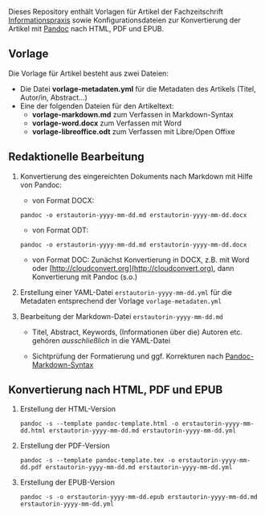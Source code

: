 Dieses Repository enthält Vorlagen für Artikel der Fachzeitschrift [Informationspraxis](http://informationspraxis.de/) sowie Konfigurationsdateien zur Konvertierung der Artikel mit [Pandoc](johnmacfarlane.net/pandoc/) nach HTML, PDF und EPUB.

## Vorlage

Die Vorlage für Artikel besteht aus zwei Dateien:

* Die Datei **vorlage-metadaten.yml** für die Metadaten des Artikels (Titel, Autor/in, Abstract...)
* Eine der folgenden Dateien für den Artikeltext:
    * **vorlage-markdown.md** zum Verfassen in Markdown-Syntax
    * **vorlage-word.docx** zum Verfassen mit Word
    * **vorlage-libreoffice.odt** zum Verfassen mit Libre/Open Offixe

## Redaktionelle Bearbeitung

1. Konvertierung des eingereichten Dokuments nach Markdown mit Hilfe von Pandoc:

    - von Format DOCX:

    ```
    pandoc -o erstautorin-yyyy-mm-dd.md erstautorin-yyyy-mm-dd.docx
    ```
    
    - von Format ODT:
    
    ```
    pandoc -o erstautorin-yyyy-mm-dd.md erstautorin-yyyy-mm-dd.docx
    ```
    
    - von Format DOC: Zunächst Konvertierung in DOCX, z.B. mit Word oder [http://cloudconvert.org](http://cloudconvert.org), dann Konvertierung mit Pandoc (s.o.)

2. Erstellung einer YAML-Datei `erstautorin-yyyy-mm-dd.yml` für die Metadaten entsprechend der Vorlage `vorlage-metadaten.yml`

3. Bearbeitung der Markdown-Datei `erstautorin-yyyy-mm-dd.md`

    - Titel, Abstract, Keywords, (Informationen über die) Autoren etc.
      gehören *ausschließlich* in die YAML-Datei

    - Sichtprüfung der Formatierung und ggf. Korrekturen nach [Pandoc-Markdown-Syntax](http://pandoc.org/MANUAL.html#pandocs-markdown)

## Konvertierung nach HTML, PDF und EPUB

1.  Erstellung der HTML-Version

	```
	pandoc -s --template pandoc-template.html -o erstautorin-yyyy-mm-dd.html erstautorin-yyyy-mm-dd.md erstautorin-yyyy-mm-dd.yml
	```

2. Erstellung der PDF-Version

	```
	pandoc -s --template pandoc-template.tex -o erstautorin-yyyy-mm-dd.pdf erstautorin-yyyy-mm-dd.md erstautorin-yyyy-mm-dd.yml
	```

7. Erstellung der EPUB-Version

	```
	pandoc -s -o erstautorin-yyyy-mm-dd.epub erstautorin-yyyy-mm-dd.md erstautorin-yyyy-mm-dd.yml
	```